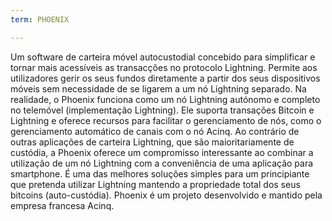 ```yaml
---
term: PHOENIX

---
```

Um software de carteira móvel autocustodial concebido para simplificar e tornar mais acessíveis as transacções no protocolo Lightning. Permite aos utilizadores gerir os seus fundos diretamente a partir dos seus dispositivos móveis sem necessidade de se ligarem a um nó Lightning separado. Na realidade, o Phoenix funciona como um nó Lightning autónomo e completo no telemóvel (implementação Lightning). Ele suporta transações Bitcoin e Lightning e oferece recursos para facilitar o gerenciamento de nós, como o gerenciamento automático de canais com o nó Acinq. Ao contrário de outras aplicações de carteira Lightning, que são maioritariamente de custódia, a Phoenix oferece um compromisso interessante ao combinar a utilização de um nó Lightning com a conveniência de uma aplicação para smartphone. É uma das melhores soluções simples para um principiante que pretenda utilizar Lightning mantendo a propriedade total dos seus bitcoins (auto-custódia). Phoenix é um projeto desenvolvido e mantido pela empresa francesa Acinq.